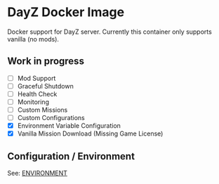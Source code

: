 # DayZ Docker Image

Docker support for DayZ server. Currently this container only supports vanilla (no mods).

## Work in progress

- [ ] Mod Support
- [ ] Graceful Shutdown
- [ ] Health Check
- [ ] Monitoring
- [ ] Custom Missions
- [ ] Custom Configurations
- [x] Environment Variable Configuration
- [x] Vanilla Mission Download (Missing Game License)

## Configuration / Environment

See: [ENVIRONMENT](ENVIRONMENT.md)